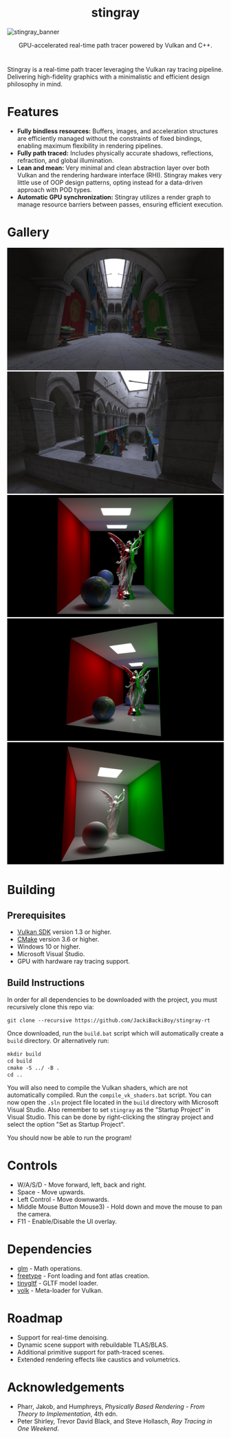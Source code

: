 <h1 align="center">stingray</h1>

![stingray_banner](https://github.com/user-attachments/assets/ffd7f1a5-304c-4f32-9294-5878dccd206d)

<p align="center">GPU-accelerated real-time path tracer powered by Vulkan and C++.</p>
<h1 align="center"></h1>
Stingray is a real-time path tracer leveraging the Vulkan ray tracing pipeline. Delivering high-fidelity graphics with a minimalistic and efficient design philosophy in mind.


# Features
- **Fully bindless resources:** Buffers, images, and acceleration structures are efficiently managed without the constraints of fixed bindings, enabling maximum flexibility in rendering pipelines.
- **Fully path traced:** Includes physically accurate shadows, reflections, refraction, and global illumination.
- **Lean and mean:** Very minimal and clean abstraction layer over both Vulkan and the rendering hardware interface (RHI).
  Stingray makes very little use of OOP design patterns, opting instead for a data-driven approach with POD types.
- **Automatic GPU synchronization:** Stingray utilizes a render graph to manage resource barriers between passes, ensuring efficient execution.

# Gallery
![Sponza](https://github.com/JackiBackiBoy/stingray-rt/blob/main/Gallery/sponza.png)
![Sponza balcony](https://github.com/JackiBackiBoy/stingray-rt/blob/main/Gallery/sponza_balcony.png)
![Cornell box with Fresnel](https://github.com/JackiBackiBoy/stingray-rt/blob/main/Gallery/cornell_box_fresnel.png)
![Cornell box with Fresnel 2](https://github.com/JackiBackiBoy/stingray-rt/blob/main/Gallery/cornell_box_fresnel_2.png)
![Simple Cornell box](https://github.com/JackiBackiBoy/stingray-rt/blob/main/Gallery/simple_cornell_box.png)

# Building
## Prerequisites
- [Vulkan SDK](https://vulkan.lunarg.com/sdk/home) version 1.3 or higher.
- [CMake](https://cmake.org/) version 3.6 or higher.
- Windows 10 or higher.
- Microsoft Visual Studio.
- GPU with hardware ray tracing support.

## Build Instructions
In order for all dependencies to be downloaded with the project, you must recursively clone this repo via:
```
git clone --recursive https://github.com/JackiBackiBoy/stingray-rt 
```

Once downloaded, run the `build.bat` script which will automatically create a `build` directory. Or alternatively run:
```
mkdir build
cd build
cmake -S ../ -B .
cd ..
```

You will also need to compile the Vulkan shaders, which are not automatically compiled. Run the `compile_vk_shaders.bat` script.
You can now open the `.sln` project file located in the `build` directory with Microsoft Visual Studio. Also remember to set
`stingray` as the "Startup Project" in Visual Studio. This can be done by right-clicking the
stingray project and select the option "Set as Startup Project".

You should now be able to run the program!

# Controls
- W/A/S/D - Move forward, left, back and right.
- Space - Move upwards.
- Left Control - Move downwards.
- Middle Mouse Button
Mouse3) - Hold down and move the mouse to pan the camera.
- F11 - Enable/Disable the UI overlay.

# Dependencies
- [glm](https://github.com/g-truc/glm) - Math operations.
- [freetype](https://github.com/freetype/freetype) - Font loading and font atlas creation.
- [tinygltf](https://github.com/syoyo/tinygltf) - GLTF model loader.
- [volk](https://github.com/zeux/volk) - Meta-loader for Vulkan.

# Roadmap
- Support for real-time denoising.
- Dynamic scene support with rebuildable TLAS/BLAS.
- Additional primitive support for path-traced scenes.
- Extended rendering effects like caustics and volumetrics.

# Acknowledgements
- Pharr, Jakob, and Humphreys, *Physically Based Rendering - From Theory to Implementation*, 4th edn.
- Peter Shirley, Trevor David Black, and Steve Hollasch, *Ray Tracing in One Weekend*.
